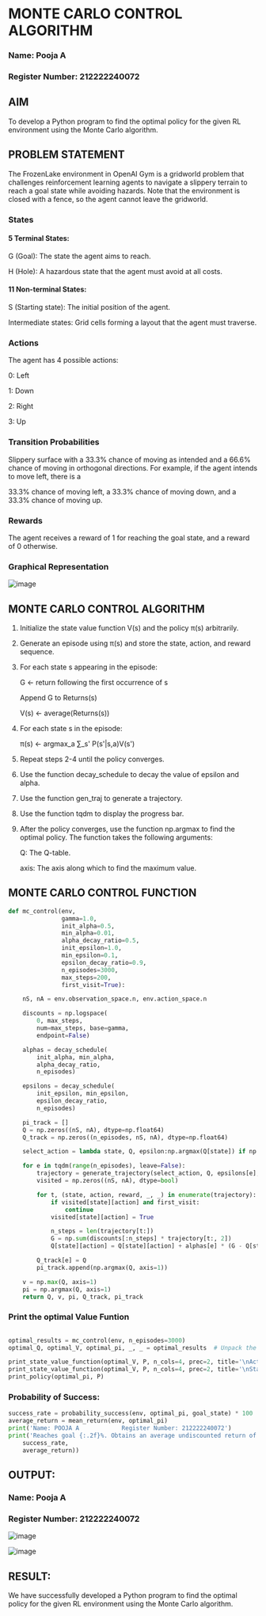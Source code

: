 # MONTE CARLO CONTROL ALGORITHM

### Name: Pooja A
### Register Number: 212222240072

## AIM
To develop a Python program to find the optimal policy for the given RL environment using the Monte Carlo algorithm.

## PROBLEM STATEMENT
The FrozenLake environment in OpenAI Gym is a gridworld problem that challenges reinforcement learning agents to navigate a slippery terrain to reach a goal state while avoiding hazards. Note that the environment is closed with a fence, so the agent cannot leave the gridworld.

### States
#### 5 Terminal States:
  G (Goal): The state the agent aims to reach.

  H (Hole): A hazardous state that the agent must avoid at all costs.
#### 11 Non-terminal States:
  S (Starting state): The initial position of the agent.

  Intermediate states: Grid cells forming a layout that the agent must traverse.
### Actions
   The agent has 4 possible actions:

0: Left

1: Down

2: Right

3: Up
### Transition Probabilities
Slippery surface with a 33.3% chance of moving as intended and a 66.6% chance of moving in orthogonal directions. For example, if the agent intends to move left, there is a

33.3% chance of moving left, a
33.3% chance of moving down, and a
33.3% chance of moving up.

### Rewards
The agent receives a reward of 1 for reaching the goal state, and a reward of 0 otherwise.

### Graphical Representation
![image](https://github.com/user-attachments/assets/04e279dc-c542-4bbd-b95a-eaf5152e8bc4)


## MONTE CARLO CONTROL ALGORITHM
1. Initialize the state value function V(s) and the policy π(s) arbitrarily.

2. Generate an episode using π(s) and store the state, action, and reward sequence.

3. For each state s appearing in the episode:
      
      G ← return following the first occurrence of s

      Append G to Returns(s)

      V(s) ← average(Returns(s))

4. For each state s in the episode:

      π(s) ← argmax_a ∑_s' P(s'|s,a)V(s')

5. Repeat steps 2-4 until the policy converges.
6. Use the function decay_schedule to decay the value of epsilon and alpha.
7. Use the function gen_traj to generate a trajectory.
8. Use the function tqdm to display the progress bar.
9. After the policy converges, use the function np.argmax to find the optimal policy. The function takes the following arguments:

    Q: The Q-table.

    axis: The axis along which to find the maximum value.


## MONTE CARLO CONTROL FUNCTION
```python
def mc_control(env,
               gamma=1.0,
               init_alpha=0.5,
               min_alpha=0.01,
               alpha_decay_ratio=0.5,
               init_epsilon=1.0,
               min_epsilon=0.1,
               epsilon_decay_ratio=0.9,
               n_episodes=3000,
               max_steps=200,
               first_visit=True):

    nS, nA = env.observation_space.n, env.action_space.n

    discounts = np.logspace(
        0, max_steps,
        num=max_steps, base=gamma,
        endpoint=False)

    alphas = decay_schedule(
        init_alpha, min_alpha,
        alpha_decay_ratio,
        n_episodes)

    epsilons = decay_schedule(
        init_epsilon, min_epsilon,
        epsilon_decay_ratio,
        n_episodes)

    pi_track = []
    Q = np.zeros((nS, nA), dtype=np.float64)
    Q_track = np.zeros((n_episodes, nS, nA), dtype=np.float64)

    select_action = lambda state, Q, epsilon:np.argmax(Q[state]) if np.random.random() > epsilon else np.random.randint(len(Q[state]))

    for e in tqdm(range(n_episodes), leave=False):
        trajectory = generate_trajectory(select_action, Q, epsilons[e], env, max_steps)
        visited = np.zeros((nS, nA), dtype=bool)

        for t, (state, action, reward, _, _) in enumerate(trajectory):
            if visited[state][action] and first_visit:
                continue
            visited[state][action] = True

            n_steps = len(trajectory[t:])
            G = np.sum(discounts[:n_steps] * trajectory[t:, 2])
            Q[state][action] = Q[state][action] + alphas[e] * (G - Q[state][action])

        Q_track[e] = Q
        pi_track.append(np.argmax(Q, axis=1))

    v = np.max(Q, axis=1)
    pi = np.argmax(Q, axis=1)
    return Q, v, pi, Q_track, pi_track

```

### Print the optimal Value Funtion
```python

optimal_results = mc_control(env, n_episodes=3000)
optimal_Q, optimal_V, optimal_pi, _, _ = optimal_results  # Unpack the results

print_state_value_function(optimal_V, P, n_cols=4, prec=2, title='\nAction-value function:\n') # Changed optimal_Q to optimal_V
print_state_value_function(optimal_V, P, n_cols=4, prec=2, title='\nState-value function:')
print_policy(optimal_pi, P)
```

### Probability of Success:
```python
success_rate = probability_success(env, optimal_pi, goal_state) * 100
average_return = mean_return(env, optimal_pi)
print('Name: POOJA A            Register Number: 212222240072')
print('Reaches goal {:.2f}%. Obtains an average undiscounted return of {:.4f}.'.format(
    success_rate,
    average_return))

```


## OUTPUT:
### Name: Pooja A
### Register Number: 212222240072
![image](https://github.com/user-attachments/assets/2f6ececd-696e-4129-9f23-ebc6368c03d1)

![image](https://github.com/user-attachments/assets/b8b9d52f-f9d6-4d1b-80af-5b18476ecba0)

## RESULT:
We have successfully developed a Python program to find the optimal policy for the given RL environment using the Monte Carlo algorithm.
